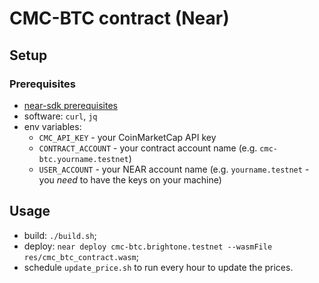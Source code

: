 # CMC-BTC contract (Near)

## Setup

### Prerequisites

- [near-sdk prerequisites](https://github.com/near/near-sdk-rs#pre-requisites)
- software: `curl`, `jq`
- env variables:
  - `CMC_API_KEY` - your CoinMarketCap API key
  - `CONTRACT_ACCOUNT` - your contract account name (e.g. `cmc-btc.yourname.testnet`)
  - `USER_ACCOUNT` - your NEAR account name (e.g. `yourname.testnet` - you _need_ to have the keys on your machine)

## Usage

- build: `./build.sh`;
- deploy: `near deploy cmc-btc.brightone.testnet --wasmFile res/cmc_btc_contract.wasm`;
- schedule `update_price.sh` to run every hour to update the prices.
